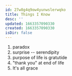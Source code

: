 ```yaml
---
id: 27w8g4q9ow4yunwslerwqko
title: Things I Know
desc: ''
updated: 1663357090330
created: 1663357090330
isDir: false
---
```

1. paradox
2. surprise -- serendipity
3. purpose of life is gratutide
4. "thank you" at end of life
5. It's all grace